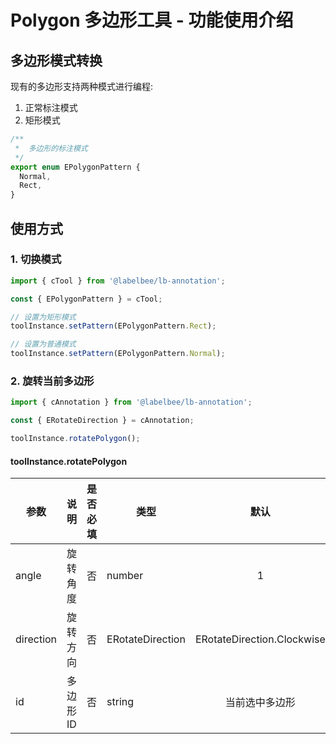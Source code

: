 # Polygon 多边形工具 - 功能使用介绍

## 多边形模式转换

现有的多边形支持两种模式进行编程:

1. 正常标注模式
2. 矩形模式

```ts
/**
 *  多边形的标注模式
 */
export enum EPolygonPattern {
  Normal,
  Rect,
}
```

## 使用方式

### 1. 切换模式

```ts
import { cTool } from '@labelbee/lb-annotation';

const { EPolygonPattern } = cTool;

// 设置为矩形模式
toolInstance.setPattern(EPolygonPattern.Rect);

// 设置为普通模式
toolInstance.setPattern(EPolygonPattern.Normal);
```

### 2. 旋转当前多边形

```ts
import { cAnnotation } from '@labelbee/lb-annotation';

const { ERotateDirection } = cAnnotation;

toolInstance.rotatePolygon();
```

#### toolInstance.rotatePolygon

| 参数      | 说明      | 是否必填 | 类型             |            默认            |
| --------- | --------- | -------- | ---------------- | :------------------------: |
| angle     | 旋转角度  | 否       | number           |             1              |
| direction | 旋转方向  | 否       | ERotateDirection | ERotateDirection.Clockwise |
| id        | 多边形 ID | 否       | string           |       当前选中多边形       |
